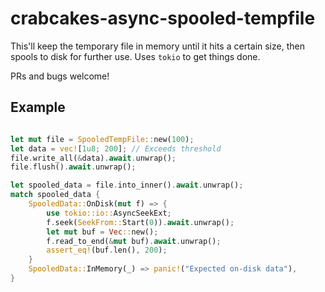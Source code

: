 # crabcakes-async-spooled-tempfile

This'll keep the temporary file in memory until it hits a certain size, then spools to disk for further use. Uses `tokio` to get things done.

PRs and bugs welcome!

## Example

```rust

let mut file = SpooledTempFile::new(100);
let data = vec![1u8; 200]; // Exceeds threshold
file.write_all(&data).await.unwrap();
file.flush().await.unwrap();

let spooled_data = file.into_inner().await.unwrap();
match spooled_data {
    SpooledData::OnDisk(mut f) => {
        use tokio::io::AsyncSeekExt;
        f.seek(SeekFrom::Start(0)).await.unwrap();
        let mut buf = Vec::new();
        f.read_to_end(&mut buf).await.unwrap();
        assert_eq!(buf.len(), 200);
    }
    SpooledData::InMemory(_) => panic!("Expected on-disk data"),
}
```
